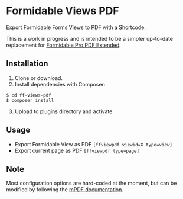 # Formidable Views PDF 
Export Formidable Forms Views to PDF with a Shortcode.

This is a work in progress and is intended to be a simpler up-to-date replacement for [Formidable Pro PDF Extended](https://github.com/jvarn/formidable-pro-pdf-extended).

## Installation

1. Clone or download.
2. Install dependencies with Composer:
```
$ cd ff-views-pdf
$ composer install
```
3. Upload to plugins directory and activate.

## Usage

* Export Formidable View as PDF
`[ffviewpdf viewid=X type=view]`
* Export current page as PDF
`[ffviewpdf type=page]`

## Note

Most configuration options are hard-coded at the moment, but can be modified by following the [mPDF documentation](https://mpdf.github.io).
